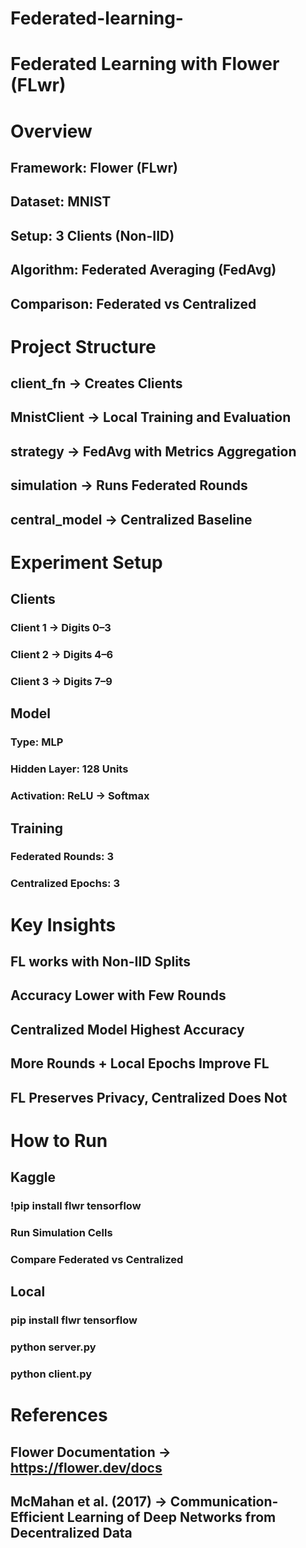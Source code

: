 # Federated-learning-

# Federated Learning with Flower (FLwr)

# Overview
## Framework: Flower (FLwr)  
## Dataset: MNIST  
## Setup: 3 Clients (Non-IID)  
## Algorithm: Federated Averaging (FedAvg)  
## Comparison: Federated vs Centralized  

# Project Structure
## client_fn → Creates Clients  
## MnistClient → Local Training and Evaluation  
## strategy → FedAvg with Metrics Aggregation  
## simulation → Runs Federated Rounds  
## central_model → Centralized Baseline  

# Experiment Setup
## Clients
### Client 1 → Digits 0–3  
### Client 2 → Digits 4–6  
### Client 3 → Digits 7–9  

## Model
### Type: MLP  
### Hidden Layer: 128 Units  
### Activation: ReLU → Softmax  

## Training
### Federated Rounds: 3  
### Centralized Epochs: 3  


# Key Insights
## FL works with Non-IID Splits  
## Accuracy Lower with Few Rounds  
## Centralized Model Highest Accuracy  
## More Rounds + Local Epochs Improve FL  
## FL Preserves Privacy, Centralized Does Not  

# How to Run
## Kaggle
### !pip install flwr tensorflow  
### Run Simulation Cells  
### Compare Federated vs Centralized  

## Local
### pip install flwr tensorflow  
### python server.py  
### python client.py  

# References
## Flower Documentation → https://flower.dev/docs  
## McMahan et al. (2017) → Communication-Efficient Learning of Deep Networks from Decentralized Data  
